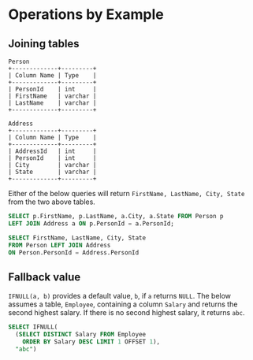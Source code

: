 Operations by Example
=====================

Joining tables
--------------

```
Person
+-------------+---------+
| Column Name | Type    |
+-------------+---------+
| PersonId    | int     |
| FirstName   | varchar |
| LastName    | varchar |
+-------------+---------+

Address
+-------------+---------+
| Column Name | Type    |
+-------------+---------+
| AddressId   | int     |
| PersonId    | int     |
| City        | varchar |
| State       | varchar |
+-------------+---------+
```

Either of the below queries will return `FirstName, LastName, City, State` from the two above tables.

```sql
SELECT p.FirstName, p.LastName, a.City, a.State FROM Person p
LEFT JOIN Address a ON p.PersonId = a.PersonId;
```

```sql
SELECT FirstName, LastName, City, State
FROM Person LEFT JOIN Address
ON Person.PersonId = Address.PersonId
```

Fallback value
--------------

`IFNULL(a, b)` provides a default value, `b`, if `a` returns `NULL`. The below assumes a table, `Employee`, containing a column `Salary` and returns the second highest salary. If there is no second highest salary, it returns `abc`.

```sql
SELECT IFNULL(
  (SELECT DISTINCT Salary FROM Employee
    ORDER BY Salary DESC LIMIT 1 OFFSET 1),
  "abc")
```
